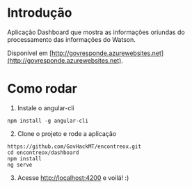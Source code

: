 # Introdução

Aplicação Dashboard que mostra as informações oriundas do processamento das informações do Watson.

Disponível em [http://govresponde.azurewebsites.net](http://govresponde.azurewebsites.net).

# Como rodar

1. Instale o angular-cli

```
npm install -g angular-cli
```

2. Clone o projeto e rode a aplicação
```
https://github.com/GovHackMT/encontreox.git
cd encontreox/dashboard
npm install
ng serve
```

3. Acesse [http://localhost:4200](http://localhost:4200) e voilá! :)